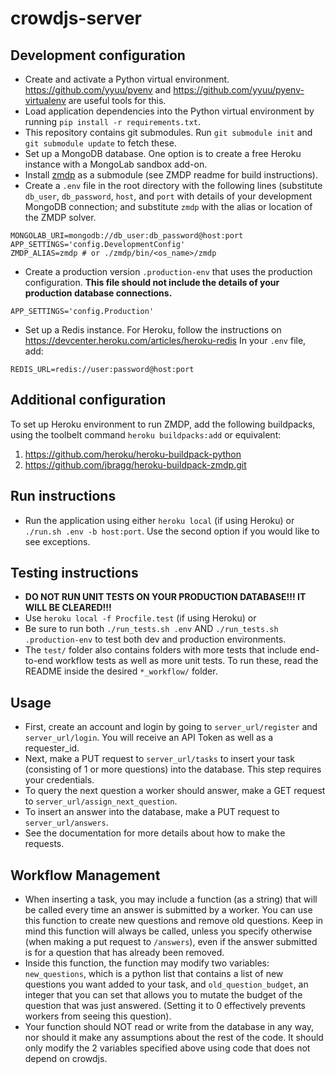 crowdjs-server
==============

## Development configuration
- Create and activate a Python virtual environment. https://github.com/yyuu/pyenv and https://github.com/yyuu/pyenv-virtualenv are useful tools for this.
- Load application dependencies into the Python virtual environment by running `pip install -r requirements.txt`.
- This repository contains git submodules. Run `git submodule init` and `git submodule update` to fetch these.
- Set up a MongoDB database. One option is to create a free Heroku instance with a MongoLab sandbox add-on.
- Install [zmdp](https://github.com/jbragg/zmdp) as a submodule (see ZMDP readme for build instructions).
- Create a `.env` file in the root directory with the following lines (substitute `db_user`, `db_password`, `host`, and `port` with details of your development MongoDB connection; and substitute `zmdp` with the alias or location of the ZMDP solver.
```
MONGOLAB_URI=mongodb://db_user:db_password@host:port
APP_SETTINGS='config.DevelopmentConfig'
ZMDP_ALIAS=zmdp # or ./zmdp/bin/<os_name>/zmdp
```
- Create a production version `.production-env` that uses the production configuration. **This file should not include the details of your production database connections.**
```
APP_SETTINGS='config.Production'
```
- Set up a Redis instance. For Heroku, follow the instructions on https://devcenter.heroku.com/articles/heroku-redis
In your `.env` file, add:
```
REDIS_URL=redis://user:password@host:port
```

## Additional configuration
To set up Heroku environment to run ZMDP, add the following buildpacks, using the toolbelt command `heroku buildpacks:add` or equivalent:

1. https://github.com/heroku/heroku-buildpack-python
2. https://github.com/jbragg/heroku-buildpack-zmdp.git

## Run instructions
- Run the application using either `heroku local` (if using Heroku) or `./run.sh .env -b host:port`. Use the second option if you would like to see exceptions. 


## Testing instructions
- **DO NOT RUN UNIT TESTS ON YOUR PRODUCTION DATABASE!!! IT WILL BE CLEARED!!!**
- Use `heroku local -f Procfile.test` (if using Heroku) or
- Be sure to run both `./run_tests.sh .env` AND `./run_tests.sh .production-env` to test both dev and production environments.
- The `test/` folder also contains folders with more tests that include end-to-end workflow tests as well as more unit tests. To run these, read the README inside the desired `*_workflow/` folder.

## Usage
- First, create an account and login by going to `server_url/register` and `server_url/login`. You will receive an API Token as well as a requester_id.
- Next, make a PUT request to `server_url/tasks` to insert your task (consisting of 1 or more questions) into the database. This step requires your credentials.
- To query the next question a worker should answer, make a GET request to `server_url/assign_next_question`.
- To insert an answer into the database, make a PUT request to `server_url/answers`.
- See the documentation for more details about how to make the requests.


## Workflow Management
- When inserting a task, you may include a function (as a string) that will be called every time an answer is submitted by a worker. You can use this function to create new questions and remove old questions. Keep in mind this function will always be called, unless you specify otherwise (when making a put request to `/answers`), even if the answer submitted is for a question that has already been removed.
- Inside this function, the function may modify two variables: `new_questions`, which is a python list that contains a list of new questions you want added to your task, and `old_question_budget`, an integer that you can set that allows you to mutate the budget of the question that was just answered. (Setting it to 0 effectively prevents workers from seeing this question).
- Your function should NOT read or write from the database in any way, nor should it make any assumptions about the rest of the code. It should only modify the 2 variables specified above using code that does not depend on crowdjs.
